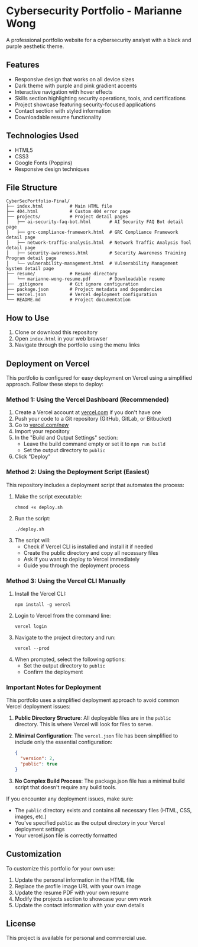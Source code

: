 # Cybersecurity Portfolio - Marianne Wong

A professional portfolio website for a cybersecurity analyst with a black and purple aesthetic theme.

## Features

- Responsive design that works on all device sizes
- Dark theme with purple and pink gradient accents
- Interactive navigation with hover effects
- Skills section highlighting security operations, tools, and certifications
- Project showcase featuring security-focused applications
- Contact section with styled information
- Downloadable resume functionality

## Technologies Used

- HTML5
- CSS3
- Google Fonts (Poppins)
- Responsive design techniques

## File Structure

```
CyberSecPortfolio-Final/
├── index.html          # Main HTML file
├── 404.html            # Custom 404 error page
├── projects/           # Project detail pages
│   ├── ai-security-faq-bot.html       # AI Security FAQ Bot detail page
│   ├── grc-compliance-framework.html  # GRC Compliance Framework detail page
│   ├── network-traffic-analysis.html  # Network Traffic Analysis Tool detail page
│   ├── security-awareness.html        # Security Awareness Training Program detail page
│   └── vulnerability-management.html  # Vulnerability Management System detail page
├── resume/             # Resume directory
│   └── marianne-wong-resume.pdf       # Downloadable resume
├── .gitignore          # Git ignore configuration
├── package.json        # Project metadata and dependencies
├── vercel.json         # Vercel deployment configuration
└── README.md           # Project documentation
```

## How to Use

1. Clone or download this repository
2. Open `index.html` in your web browser
3. Navigate through the portfolio using the menu links

## Deployment on Vercel

This portfolio is configured for easy deployment on Vercel using a simplified approach. Follow these steps to deploy:

### Method 1: Using the Vercel Dashboard (Recommended)

1. Create a Vercel account at [vercel.com](https://vercel.com) if you don't have one
2. Push your code to a Git repository (GitHub, GitLab, or Bitbucket)
3. Go to [vercel.com/new](https://vercel.com/new)
4. Import your repository
5. In the "Build and Output Settings" section:
   - Leave the build command empty or set it to `npm run build`
   - Set the output directory to `public`
6. Click "Deploy"

### Method 2: Using the Deployment Script (Easiest)

This repository includes a deployment script that automates the process:

1. Make the script executable:
   ```
   chmod +x deploy.sh
   ```
2. Run the script:
   ```
   ./deploy.sh
   ```
3. The script will:
   - Check if Vercel CLI is installed and install it if needed
   - Create the public directory and copy all necessary files
   - Ask if you want to deploy to Vercel immediately
   - Guide you through the deployment process

### Method 3: Using the Vercel CLI Manually

1. Install the Vercel CLI:
   ```
   npm install -g vercel
   ```
2. Login to Vercel from the command line:
   ```
   vercel login
   ```
3. Navigate to the project directory and run:
   ```
   vercel --prod
   ```
4. When prompted, select the following options:
   - Set the output directory to `public`
   - Confirm the deployment

### Important Notes for Deployment

This portfolio uses a simplified deployment approach to avoid common Vercel deployment issues:

1. **Public Directory Structure**: All deployable files are in the `public` directory. This is where Vercel will look for files to serve.

2. **Minimal Configuration**: The `vercel.json` file has been simplified to include only the essential configuration:
   ```json
   {
     "version": 2,
     "public": true
   }
   ```

3. **No Complex Build Process**: The package.json file has a minimal build script that doesn't require any build tools.

If you encounter any deployment issues, make sure:
- The `public` directory exists and contains all necessary files (HTML, CSS, images, etc.)
- You've specified `public` as the output directory in your Vercel deployment settings
- Your vercel.json file is correctly formatted

## Customization

To customize this portfolio for your own use:

1. Update the personal information in the HTML file
2. Replace the profile image URL with your own image
3. Update the resume PDF with your own resume
4. Modify the projects section to showcase your own work
5. Update the contact information with your own details

## License

This project is available for personal and commercial use.
